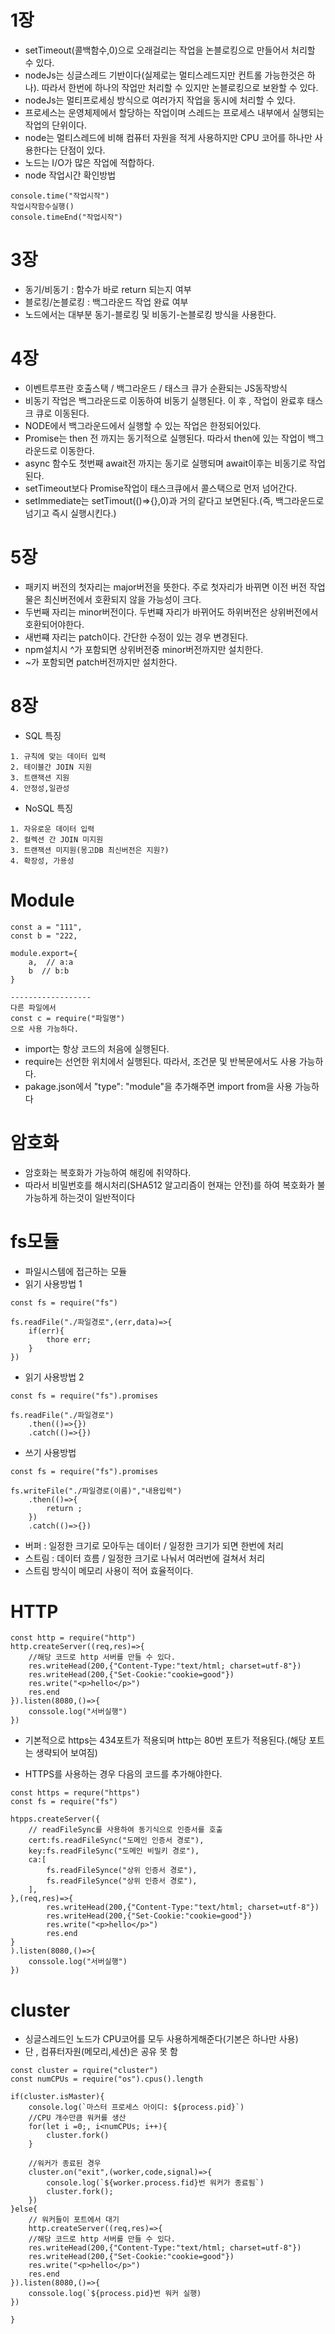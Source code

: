 # **1장**

- setTimeout(콜백함수,0)으로 오래걸리는 작업을 논블로킹으로 만들어서 처리할 수 있다.
- nodeJs는 싱글스레드 기반이다(실제로는 멀티스레드지만 컨트롤 가능한것은 하나). 따라서 한번에 하나의 작업만 처리할 수 있지만 논블로킹으로 보완할 수 있다.
- nodeJs는 멀티프로세싱 방식으로 여러가지 작업을 동시에 처리할 수 있다.
- 프로세스는 운영체제에서 할당하는 작업이며 스레드는 프로세스 내부에서 실행되는 작업의 단위이다.
- node는 멀티스레드에 비해 컴퓨터 자원을 적게 사용하지만 CPU 코어를 하나만 사용한다는 단점이 있다.
- 노드는 I/O가 많은 작업에 적합하다.
- node 작업시간 확인방법

```
console.time("작업시작")
작업시작함수실행()
console.timeEnd("작업시작")
```

# **3장**

- 동기/비동기 : 함수가 바로 return 되는지 여부
- 블로킹/논블로킹 : 백그라운드 작업 완료 여부
- 노드에서는 대부분 동기-블로킹 및 비동기-논블로킹 방식을 사용한다.

# **4장**

- 이벤트루프란 호출스택 / 백그라운드 / 태스크 큐가 순환되는 JS동작방식
- 비동기 작업은 백그라운드로 이동하여 비동기 실행된다. 이 후 , 작업이 완료후 태스크 큐로 이동된다.
- NODE에서 백그라운드에서 실행할 수 있는 작업은 한정되어있다.
- Promise는 then 전 까지는 동기적으로 실행된다. 따라서 then에 있는 작업이 백그라운드로 이동한다.
- async 함수도 첫번째 await전 까지는 동기로 실행되며 await이후는 비동기로 작업된다.
- setTimeout보다 Promise작업이 태스크큐에서 콜스택으로 먼저 넘어간다.
- setImmediate는 setTimout(()=>{},0)과 거의 같다고 보면된다.(즉, 백그라운드로 넘기고 즉시 실행시킨다.)

# **5장**

- 패키지 버전의 첫자리는 major버전을 뜻한다. 주로 첫자리가 바뀌면 이전 버전 작업물은 최신버전에서 호환되지 않을 가능성이 크다.
- 두번째 자리는 minor버전이다. 두번쨰 자리가 바뀌어도 하위버전은 상위버전에서 호환되어야한다.
- 새번쨰 자리는 patch이다. 간단한 수정이 있는 경우 변경된다.
- npm설치시 ^가 포함되면 상위버전중 minor버전까지만 설치한다.
- ~가 포함되면 patch버전까지만 설치한다.

# **8장**

- SQL 특징

```
1. 규칙에 맞는 데이터 입력
2. 테이블간 JOIN 지원
3. 트랜잭션 지원
4. 안정성,일관성
```

- NoSQL 특징

```
1. 자유로운 데이터 입력
2. 컬렉션 간 JOIN 미지원
3. 트랜잭션 미지원(몽고DB 최신버전은 지원?)
4. 확장성, 가용성
```

# **Module**

```
const a = "111",
const b = "222,

module.export={
    a,  // a:a
    b  // b:b
}

------------------
다른 파일에서
const c = require("파일명")
으로 사용 가능하다.
```

- import는 항상 코드의 처음에 실행된다.
- require는 선언한 위치에서 실행된다. 따라서, 조건문 및 반복문에서도 사용 가능하다.
- pakage.json에서 "type": "module"을 추가해주면 import from을 사용 가능하다

# **암호화**

- 암호화는 복호화가 가능하여 해킹에 취약하다.
- 따라서 비밀번호를 해시처리(SHA512 알고리즘이 현재는 안전)를 하여 복호화가 불가능하게 하는것이 일반적이다

# **fs모듈**

- 파일시스템에 접근하는 모듈
- 읽기 사용방법 1

```
const fs = require("fs")

fs.readFile("./파일경로",(err,data)=>{
    if(err){
        thore err;
    }
})
```

- 읽기 사용방법 2

```
const fs = require("fs").promises

fs.readFile("./파일경로")
    .then(()=>{})
    .catch(()=>{})
```

- 쓰기 사용방법

```
const fs = require("fs").promises

fs.writeFile("./파일경로(이름)","내용입력")
    .then(()=>{
        return ;
    })
    .catch(()=>{})
```

- 버퍼 : 일정한 크기로 모아두는 데이터 / 일정한 크기가 되면 한번에 처리
- 스트림 : 데이터 흐름 / 일정한 크기로 나눠서 여러번에 걸쳐서 처리
- 스트림 방식이 메모리 사용이 적어 효율적이다.

# **HTTP**

```
const http = require("http")
http.createServer((req,res)=>{
    //해당 코드로 http 서버를 만들 수 있다.
    res.writeHead(200,{"Content-Type:"text/html; charset=utf-8"})
    res.writeHead(200,{"Set-Cookie:"cookie=good"})
    res.write("<p>hello</p>")
    res.end
}).listen(8080,()=>{
    conssole.log("서버실행")
})

```

- 기본적으로 https는 434포트가 적용되며 http는 80번 포트가 적용된다.(해당 포트는 생략되어 보여짐)

- HTTPS를 사용하는 경우 다음의 코드를 추가해야한다.

```
const https = requre("https")
const fs = require("fs")

htpps.createServer({
    // readFileSync를 사용하여 동기식으로 인증서를 호출
    cert:fs.readFileSync("도메인 인증서 경로"),
    key:fs.readFileSync("도메인 비밀키 경로"),
    ca:[
        fs.readFileSynce("상위 인증서 경로"),
        fs.readFileSynce("상위 인증서 경로"),
    ],
},(req,res)=>{
        res.writeHead(200,{"Content-Type:"text/html; charset=utf-8"})
        res.writeHead(200,{"Set-Cookie:"cookie=good"})
        res.write("<p>hello</p>")
        res.end
}
).listen(8080,()=>{
    conssole.log("서버실행")
})
```

# **cluster**

- 싱글스레드인 노드가 CPU코어를 모두 사용하게해준다(기본은 하나만 사용)
- 단 , 컴퓨터자원(메모리,세션)은 공유 못 함

```
const cluster = rquire("cluster")
const numCPUs = require("os").cpus().length

if(cluster.isMaster){
    console.log(`마스터 프로세스 아이디: ${process.pid}`)
    //CPU 개수만큼 워커를 생산
    for(let i =0;, i<numCPUs; i++){
        cluster.fork()
    }

    //워커가 종료된 경우
    cluster.on("exit",(worker,code,signal)=>{
        console.log(`${worker.process.fid}번 워커가 종료됨`)
        cluster.fork();
    })
}else{
    // 워커들이 포트에서 대기
    http.createServer((req,res)=>{
    //해당 코드로 http 서버를 만들 수 있다.
    res.writeHead(200,{"Content-Type:"text/html; charset=utf-8"})
    res.writeHead(200,{"Set-Cookie:"cookie=good"})
    res.write("<p>hello</p>")
    res.end
}).listen(8080,()=>{
    conssole.log(`${process.pid}번 워커 실행)
})

}
```
